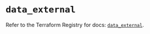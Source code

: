 # `data_external`

Refer to the Terraform Registry for docs: [`data_external`](https://registry.terraform.io/providers/hashicorp/external/2.3.4/docs/data-sources/external).
